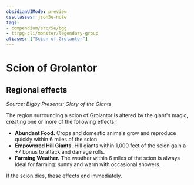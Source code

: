 ```yaml
---
obsidianUIMode: preview
cssclasses: json5e-note
tags:
- compendium/src/5e/bgg
- ttrpg-cli/monster/legendary-group
aliases: ["Scion of Grolantor"]
---
```

# Scion of Grolantor

## Regional effects
_Source: Bigby Presents: Glory of the Giants_

The region surrounding a scion of Grolantor is altered by the giant's magic, creating one or more of the following effects:

- **Abundant Food.** Crops and domestic animals grow and reproduce quickly within 6 miles of the scion.  
- **Empowered Hill Giants.** Hill giants within 1,000 feet of the scion gain a +7 bonus to attack and damage rolls.  
- **Farming Weather.** The weather within 6 miles of the scion is always ideal for farming: sunny and warm with occasional showers.  

If the scion dies, these effects end immediately.